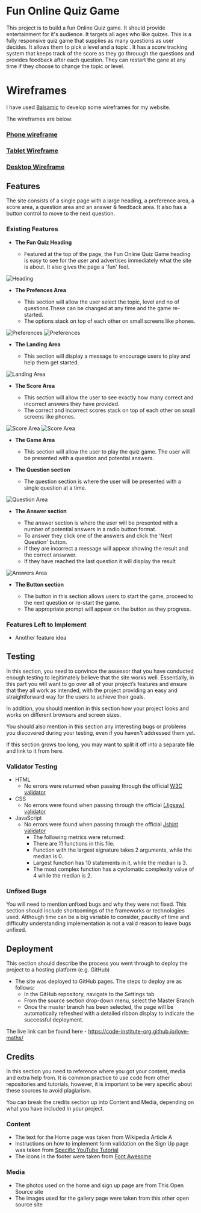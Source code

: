 # Fun Online Quiz Game

This project is to build a fun Online Quiz game.
It should provide entertainment for it's audience. It targets all ages who like quizes.
This is a fully responsive quiz game that supplies as many questions as user decides. It allows them to pick a level and a topic . It has a score tracking system that keeps track of the score as they go throuugh the questions and provides feedback after each question.
They can restart the gane at any time if they choose to change the topic or level.

# Wireframes
I have used [Balsamic](https://balsamiq.com/wireframes/ "Balsamic") to develop some wireframes for my website. 

The wireframes are below:

### [Phone wireframe](docs/Phone.png "Phone wireframe")
### [Tablet Wireframe](docs/Tablet.png "Tablet wireframe")
### [Desktop Wireframe](docs/Desktop.png "Desktop Wireframe")


## Features 

The site consists of a single page with a large heading, a preference area,  a score area, a question area and an answer & feedback area. 
It also has a button control to move to the next question. 


### Existing Features

- __The Fun Quiz Heading__

  - Featured at the top of the page, the Fun Online Quiz Game heading is easy to see for the user and advertises immediately what the site is about. It also gives the page a 'fun' feel.

![Heading](docs/images/Heading.png)

- __The Prefences Area__

  - This section will allow the user select the topic, level and no of questions.These can be changed at any time and the game re-started. 
  - The options stack on top of each other on small screens like phones.

![Preferences](docs/images/Preferences-Phone.png)
![Preferences](docs/images/Preferences.png)

- __The Landing Area__

  - This section will display a message to encourage users to play and help them get started.

![Landing Area](docs/images/LandingArea.png)


- __The Score Area__

  - This section will allow the user to see exactly how many correct and incorrect answers they have provided. 
  - The correct and incorrect scores stack on top of each other on small screens like phones.

![Score Area](docs/images/ScoreArea-Phone.png)
![Score Area](docs/images/ScoreArea.png)

- __The Game Area__

  - This section will allow the user to play the quiz game. The user will be presented with a question and potential answers. 



- __The Question section__

  - The question section is where the user will be presented with a single question at a time. 

![Question Area](docs/images/QuestionArea.png)

- __The Answer section__

  - The answer section is where the user will be presented with a number of potential answers in a radio button format.
  - To answer they click one of the answers and click the 'Next Question' button. 
  - If they are incorrect a message will appear showing the result and the correct answwer. 
  - If they have reached the last question it will display the result  

![Answers Area](docs/images/AnswersArea.png)

- __The Button section__

  - The button in this section allows users to start the game, proceed to the next question or re-start the game.
  - The appropriate prompt will appear on the button as they progress.
 


### Features Left to Implement

- Another feature idea

## Testing 

In this section, you need to convince the assessor that you have conducted enough testing to legitimately believe that the site works well. Essentially, in this part you will want to go over all of your project’s features and ensure that they all work as intended, with the project providing an easy and straightforward way for the users to achieve their goals.

In addition, you should mention in this section how your project looks and works on different browsers and screen sizes.

You should also mention in this section any interesting bugs or problems you discovered during your testing, even if you haven't addressed them yet.

If this section grows too long, you may want to split it off into a separate file and link to it from here.


### Validator Testing 

- HTML
    - No errors were returned when passing through the official [W3C validator](https://validator.w3.org/nu/?doc=https%3A%2F%2Fcode-institute-org.github.io%2Flove-maths%2F)
- CSS
    - No errors were found when passing through the official [(Jigsaw) validator](https://jigsaw.w3.org/css-validator/validator?uri=https%3A%2F%2Fvalidator.w3.org%2Fnu%2F%3Fdoc%3Dhttps%253A%252F%252Fcode-institute-org.github.io%252Flove-maths%252F&profile=css3svg&usermedium=all&warning=1&vextwarning=&lang=en)
- JavaScript
    - No errors were found when passing through the official [Jshint validator](https://jshint.com/)
      - The following metrics were returned: 
      - There are 11 functions in this file.
      - Function with the largest signature takes 2 arguments, while the median is 0.
      - Largest function has 10 statements in it, while the median is 3.
      - The most complex function has a cyclomatic complexity value of 4 while the median is 2.

### Unfixed Bugs

You will need to mention unfixed bugs and why they were not fixed. This section should include shortcomings of the frameworks or technologies used. Although time can be a big variable to consider, paucity of time and difficulty understanding implementation is not a valid reason to leave bugs unfixed. 

## Deployment

This section should describe the process you went through to deploy the project to a hosting platform (e.g. GitHub) 

- The site was deployed to GitHub pages. The steps to deploy are as follows: 
  - In the GitHub repository, navigate to the Settings tab 
  - From the source section drop-down menu, select the Master Branch
  - Once the master branch has been selected, the page will be automatically refreshed with a detailed ribbon display to indicate the successful deployment. 

The live link can be found here - https://code-institute-org.github.io/love-maths/


## Credits 

In this section you need to reference where you got your content, media and extra help from. It is common practice to use code from other repositories and tutorials, however, it is important to be very specific about these sources to avoid plagiarism. 

You can break the credits section up into Content and Media, depending on what you have included in your project. 

### Content 

- The text for the Home page was taken from Wikipedia Article A
- Instructions on how to implement form validation on the Sign Up page was taken from [Specific YouTube Tutorial](https://www.youtube.com/)
- The icons in the footer were taken from [Font Awesome](https://fontawesome.com/)

### Media

- The photos used on the home and sign up page are from This Open Source site
- The images used for the gallery page were taken from this other open source site





